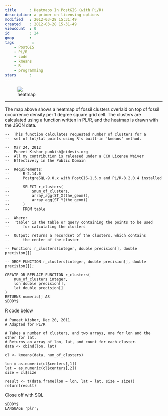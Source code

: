 ```yaml
---
title      : Heatmaps In PostGIS (with PL/R)  
description: a primer on licensing options  
modified   : 2012-03-28 15:31:49  
created    : 2012-03-28 15-31-49  
viewcount  : 0  
id         : 24  
gmap       :   
tags        :
    - PostGIS
    - PL/R
    - code
    - kmeans
    - R
    - programming
stars      :   
---
```


<figure>
    <img src="heatmap.jpg">
    <figcaption>heatmap</figcaption>
</figure>

----

The map above shows a heatmap of fossil clusters overlaid on top of fossil occurrence density per 1 degree square grid cell. The clusters are calculated using a function written in PL/R, and the heatmap is drawn with the JSON data.

<pre><code class="SQL">--  This function calculates requested number of clusters for a 
--  set of lnt/lat points using R's built-in 'kmeans' method.

--  Mar 24, 2012
--  Puneet Kishor punkish@eidesis.org
--  All my contribution is released under a CC0 License Waiver
--  Effectively in the Public Domain

--  Requirements: 
--      R-2.14.0
--      PostgreSQL-9.0.x with PostGIS-1.5.x and PL/R-8.2.0.4 installed

--      SELECT r_clusters(
--   		$num_of_clusters, 
--			array_agg(ST_X(the_geom)), 
--			array_agg(ST_Y(the_geom))
--		) 
--		FROM table  

--  Where:
--  'table' is the table or query containing the points to be used 
--      for calculating the clusters

--  Output: returns a recordset of the clusters, which contains  
--      the center of the cluster

-- Function: r_clusters(integer, double precision[], double precision[])

-- DROP FUNCTION r_clusters(integer, double precision[], double precision[]);

CREATE OR REPLACE FUNCTION r_clusters(
	num_of_clusters integer, 
	lon double precision[], 
	lat double precision[]
)
RETURNS numeric[] AS
$BODY$
</code></pre>

R code below

<pre><code class="R"># Puneet Kishor, Dec 20, 2011.
# Adapted for PL/R

# Takes a number of clusters, and two arrays, one for lon and the other for lat.
# Returns an array of lon, lat, and count for each cluster.
data <- cbind(lon, lat)

cl <- kmeans(data, num_of_clusters)

lon = as.numeric(cl$centers[,1])
lat = as.numeric(cl$centers[,2])
size = cl$size

result <- t(data.frame(lon = lon, lat = lat, size = size))
return(result)
</code></pre>
Close off with SQL
<pre><code class="SQL">$BODY$
LANGUAGE 'plr';
</code></pre>
